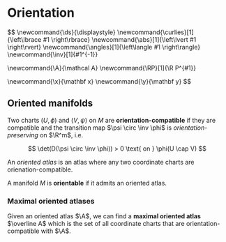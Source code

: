 # Orientation

$$
\newcommand{\ds}{\displaystyle}
\newcommand{\curlies}[1]{\left\lbrace #1 \right\rbrace}
\newcommand{\abs}[1]{\left\lvert #1 \right\rvert}
\newcommand{\angles}[1]{\left\langle #1 \right\rangle}
\newcommand{\inv}[1]{#1^{-1}}

\newcommand{\A}{\mathcal A}
\newcommand{\RP}[1]{\R P^{#1}}

\newcommand{\x}{\mathbf x}
\newcommand{\y}{\mathbf y}
$$

## Oriented manifolds

Two charts $(U, \phi)$ and $(V, \psi)$ on $M$ are **orientation-compatible** if they are compatible and the transition map $\psi \circ \inv \phi$ is *orientation-preserving* on $\R^m$, i.e.

$$
\det(D(\psi \circ \inv \phi)) > 0 \text{ on } \phi(U \cap V)
$$

An *oriented atlas* is an atlas where any two coordinate charts are orienation-compatible.

A manifold $M$ is **orientable** if it admits an oriented atlas.

### Maximal oriented atlases

Given an oriented atlas $\A$, we can find a **maximal oriented atlas** $\overline A$ which is the set of all coordinate charts that are orientation-compatible with $\A$.

